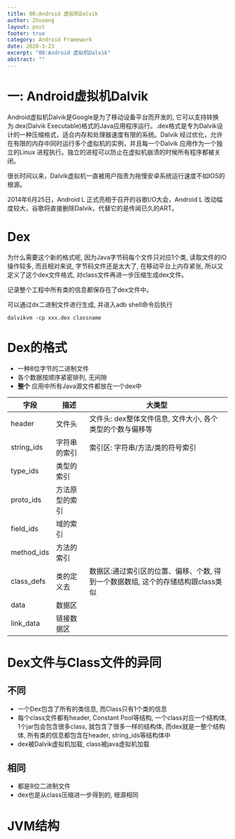 ```yaml
---
title: 00:Android 虚拟机Dalvik
author: Zhusong
layout: post
footer: true
category: Android Framework
date: 2020-3-23
excerpt: "00:Android 虚拟机Dalvik"
abstract: ""
---
```


# 一: Android虚拟机Dalvik
Android虚拟机Dalvik是Google是为了移动设备平台而开发的, 它可以支持转换为.dex(Dalvik Executable)格式的Java应用程序运行。.dex格式是专为Dalvik设计的一种压缩格式，适合内存和处理器速度有限的系统。Dalvik 经过优化，允许在有限的内存中同时运行多个虚拟机的实例，并且每一个Dalvik 应用作为一个独立的Linux 进程执行。独立的进程可以防止在虚拟机崩溃的时候所有程序都被关闭。

很长时间以来，Dalvik虚拟机一直被用户指责为拖慢安卓系统运行速度不如IOS的根源。

2014年6月25日，Android L 正式亮相于召开的谷歌I/O大会，Android L 改动幅度较大，谷歌将直接删除Dalvik，代替它的是传闻已久的ART。

# Dex
为什么需要这个新的格式呢, 因为Java字节码每个文件只对应1个类, 读取文件的IO操作较多, 而且相对来说, 字节码文件还是太大了, 在移动平台上内存紧张, 所以又定义了这个dex文件格式, 对class文件再进一步压缩生成dex文件。

记录整个工程中所有类的信息都保存在了dex文件中。

可以通过dx二进制文件进行生成, 并进入adb shell命令后执行

```
dalvikvm -cp xxx.dex classname
```

# Dex的格式

* 一种8位字节的二进制文件
* 各个数据按顺序紧密排列, 无间隙
* __整个__ 应用中所有Java源文件都放在一个dex中

| 字段 |  描述 |		大类型 |
| --- | ---   | ---|
|header| 文件头|  文件头: dex整体文件信息, 文件大小, 各个类型的个数与偏移等|
|string_ids| 字符串的索引| 索引区: 字符串/方法/类的符号索引|
|type_ids| 类型的索引|
|proto_ids| 方法原型的索引|
|field_ids| 域的索引|
|method_ids| 方法的索引|
|class_defs| 类的定义去| 数据区:通过索引区的位置、偏移、个数, 得到一个数据数组, 这个的存储结构跟class类似 |
|data| 数据区|
|link_data| 链接数据区|

# Dex文件与Class文件的异同

## 不同
* 一个Dex包含了所有的类信息, 而Class只有1个类的信息
* 每个class文件都有header, Constant Pool等结构, 一个class对应一个结构体, 1个jar包会包含很多class, 就包含了很多一样的结构体, 而dex就是一整个结构体, 所有类的信息都包含在header, string_ids等结构体中
* dex被Dalvik虚拟机加载, class被java虚拟机加载

## 相同
* 都是8位二进制文件
* dex也是从class压缩进一步得到的, 根源相同

# JVM结构

